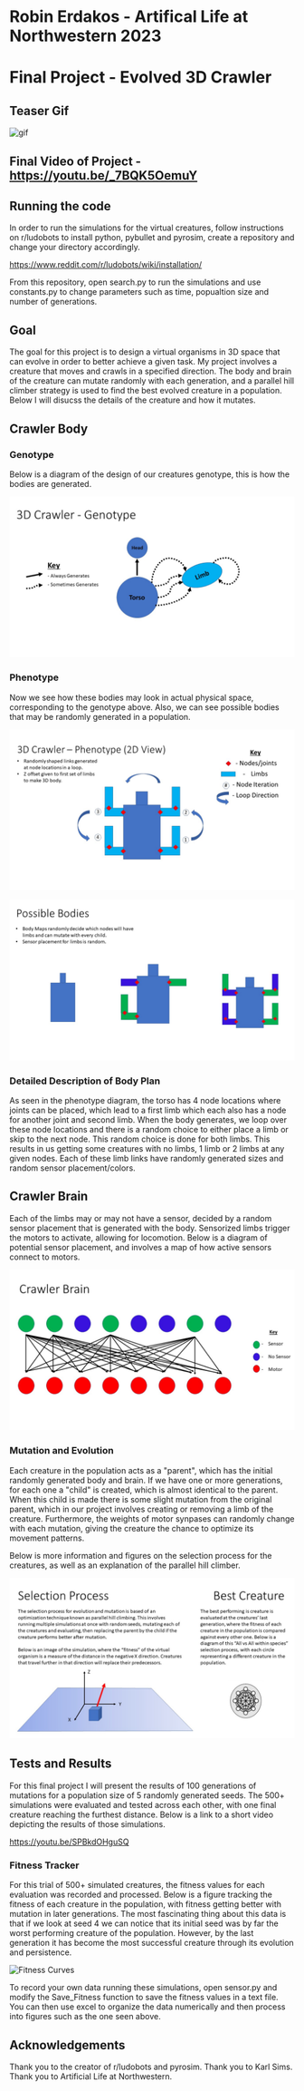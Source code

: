 # Robin Erdakos - Artifical Life at Northwestern 2023
# Final Project - Evolved 3D Crawler

## Teaser Gif

![gif](https://user-images.githubusercontent.com/122335049/224907289-dbadc7ce-6be5-4b4c-90fb-27eb44fcf820.gif)

## Final Video of Project - https://youtu.be/_7BQK5OemuY

## Running the code

In order to run the simulations for the virtual creatures, follow instructions on r/ludobots to install python, pybullet and pyrosim, 
create a repository and change your directory accordingly.

https://www.reddit.com/r/ludobots/wiki/installation/

From this repository, open search.py to run the simulations and use constants.py to change parameters such as time, popualtion size and number of generations.

## Goal

The goal for this project is to design a virtual organisms in 3D space that can evolve in order to better achieve a given task. My project involves a creature
that moves and crawls in a specified direction. The body and brain of the creature can mutate randomly with each generation, and a parallel hill climber 
strategy is used to find the best evolved creature in a population. Below I will disucss the details of the creature and how it mutates.

## Crawler Body

### Genotype

Below is a diagram of the design of our creatures genotype, this is how the bodies are generated.

![alt text](https://github.com/rerdakos/artificial_life/blob/Final/Genotype_.jpg?raw=true)

### Phenotype

Now we see how these bodies may look in actual physical space, corresponding to the genotype above. Also, we can see possible bodies
that may be randomly generated in a population.

![alt text](https://github.com/rerdakos/artificial_life/blob/Final/Phenotype_.jpg?raw=true)

![alt text](https://github.com/rerdakos/artificial_life/blob/Final/bodies_.jpg?raw=true)

### Detailed Description of Body Plan

As seen in the phenotype diagram, the torso has 4 node locations where joints can be placed, which lead to a 
first limb which each also has a node for another joint and second limb. When the body generates, we loop over these node locations and there is a random
choice to either place a limb or skip to the next node. This random choice is done for both limbs. This results in us getting some creatures with no limbs, 1 limb or 2 limbs 
at any given nodes. Each of these limb links have randomly generated sizes and random sensor placement/colors.

## Crawler Brain

Each of the limbs may or may not have a sensor, decided by a random sensor placement that is generated with the body. Sensorized limbs trigger the motors
to activate, allowing for locomotion. Below is a diagram of potential sensor placement, and involves a map of how active sensors connect to motors.

![alt text](https://github.com/rerdakos/artificial_life/blob/Final/brain_.jpg?raw=true)

### Mutation and Evolution

Each creature in the population acts as a "parent", which has the initial randomly generated body and brain. If we have one or more generations, for 
each one a "child" is created, which is almost identical to the parent. When this child is made there is some slight mutation from the original parent, 
which in our project involves creating or removing a limb of the creature. Furthermore, the weights of motor synpases can randomly change with each mutation, 
giving the creature the chance to optimize its movement patterns.

Below is more information and figures on the selection process for the creatures, as well as an explanation of the parallel hill climber.

![alt text](https://github.com/rerdakos/artificial_life/blob/Final/selection_.jpg?raw=true)

## Tests and Results

For this final project I will present the results of 100 generations of mutations for a population size of 5 randomly generated seeds. The 500+ simulations 
were evaluated and tested across each other, with one final creature reaching the furthest distance. Below is a link to a short video depicting 
the results of those simulations.

https://youtu.be/SPBkdOHguSQ

### Fitness Tracker

For this trial of 500+ simulated creatures, the fitness values for each evaluation was recorded and processed. Below is a figure tracking the fitness 
of each creature in the population, with fitness getting better with mutation in later generations. The most fascinating thing about this data is that if we look
at seed 4 we can notice that its initial seed was by far the worst performing creature of the population. However, by the last generation it has become the most successful creature through its evolution and persistence.

![Fitness Curves](https://user-images.githubusercontent.com/122335049/224903958-0349916e-c3a9-47b3-a9dd-1891c42ba65d.png)

To record your own data running these simulations, open sensor.py and modify the Save_Fitness function to save the fitness values in a text file. 
You can then use excel to organize the data numerically and then process into figures such as the one seen above.

## Acknowledgements

Thank you to the creator of r/ludobots and pyrosim. Thank you to Karl Sims. Thank you to Artificial Life at Northwestern. 
